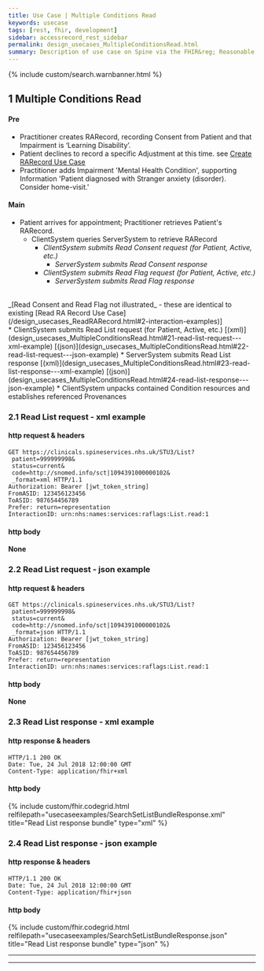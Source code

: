 ```yaml
---
title: Use Case | Multiple Conditions Read
keywords: usecase
tags: [rest, fhir, development]
sidebar: accessrecord_rest_sidebar
permalink: design_usecases_MultipleConditionsRead.html
summary: Description of use case on Spine via the FHIR&reg; Reasonable Adjustments API
---
```

{% include custom/search.warnbanner.html %}

## 1 Multiple Conditions Read ##

#### Pre ####
* Practitioner creates RARecord, recording Consent from Patient and that Impairment is ‘Learning Disability’.
* Patient declines to record a specific Adjustment at this time.
see [Create RARecord Use Case](/design_usecases_create.html#1-create-rarecord-use-case)
* Practitioner adds Impairment 'Mental Health Condition', supporting Information 'Patient diagnosed with Stranger anxiety (disorder). Consider home-visit.'

#### Main ####
* Patient arrives for appointment; Practitioner retrieves Patient's RARecord.  
  * ClientSystem queries ServerSystem to retrieve RARecord
    * _ClientSystem submits Read Consent request (for Patient, Active, etc.)_
      * _ServerSystem submits Read Consent response_
    * _ClientSystem submits Read Flag request (for Patient, Active, etc.)_
      * _ServerSystem submits Read Flag response_  
<br>
_[Read Consent and Read Flag not illustrated_ - these are identical to existing [Read RA Record Use Case](/design_usecases_ReadRARecord.html#2-interaction-examples)]  
<br>
    * ClientSystem submits Read List request (for Patient, Active, etc.) [(xml)](design_usecases_MultipleConditionsRead.html#21-read-list-request---xml-example) [(json)](design_usecases_MultipleConditionsRead.html#22-read-list-request---json-example)
      * ServerSystem submits Read List response [(xml)](design_usecases_MultipleConditionsRead.html#23-read-list-response---xml-example) [(json)](design_usecases_MultipleConditionsRead.html#24-read-list-response---json-example)
    * ClientSystem unpacks contained Condition resources and establishes referenced Provenances 

### 2.1 Read List request - xml example  ###

#### http request & headers ####
```
GET https://clinicals.spineservices.nhs.uk/STU3/List?
 patient=999999998&
 status=current&
 code=http://snomed.info/sct|1094391000000102&
 _format=xml HTTP/1.1
Authorization: Bearer [jwt_token_string]
FromASID: 123456123456
ToASID: 987654456789
Prefer: return=representation
InteractionID: urn:nhs:names:services:raflags:List.read:1

```

#### http body ####
**None**

### 2.2 Read List request - json example  ###

#### http request & headers ####
```
GET https://clinicals.spineservices.nhs.uk/STU3/List?
 patient=999999998&
 status=current&
 code=http://snomed.info/sct|1094391000000102&
 _format=json HTTP/1.1
Authorization: Bearer [jwt_token_string]
FromASID: 123456123456
ToASID: 987654456789
Prefer: return=representation
InteractionID: urn:nhs:names:services:raflags:List.read:1

```

#### http body ####
**None**

### 2.3 Read List response - xml example  ###

#### http response & headers ####
```
HTTP/1.1 200 OK
Date: Tue, 24 Jul 2018 12:00:00 GMT
Content-Type: application/fhir+xml

```

#### http body ####
{% include custom/fhir.codegrid.html
relfilepath="usecaseexamples/SearchSetListBundleResponse.xml"
title="Read List response bundle"
type="xml" %}

### 2.4 Read List response - json example  ###

#### http response & headers ####
```
HTTP/1.1 200 OK
Date: Tue, 24 Jul 2018 12:00:00 GMT
Content-Type: application/fhir+json

```

#### http body ####
{% include custom/fhir.codegrid.html
relfilepath="usecaseexamples/SearchSetListBundleResponse.json"
title="Read List response bundle"
type="json" %}


---
---
